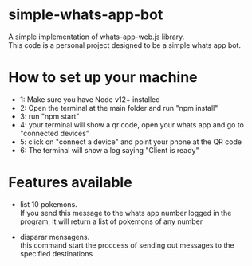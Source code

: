 # simple-whats-app-bot
A simple implementation of whats-app-web.js library.  
This code is a personal project designed to be a simple whats app bot.

# How to set up your machine
- 1: Make sure you have Node v12+ installed 
- 2: Open the terminal at the main folder and run "npm install" 
- 3: run "npm start"
- 4: your terminal will show a qr code, open your whats app and go to "connected devices"
- 5: click on "connect a device" and point your phone at the QR code
- 6: The terminal will show a log saying "Client is ready"

# Features available
- list 10 pokemons.  
If you send this message to the whats app number logged in the program, it will return a list of pokemons of any number

- disparar mensagens.  
this command start the proccess of sending out messages to the specified destinations
